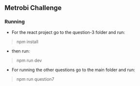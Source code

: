 ## Metrobi Challenge

### Running

- For the react project go to the question-3 folder and run:

> npm install

- then run:

> npm run dev

- For running the other questions go to the main folder and run:

> npm run question7
